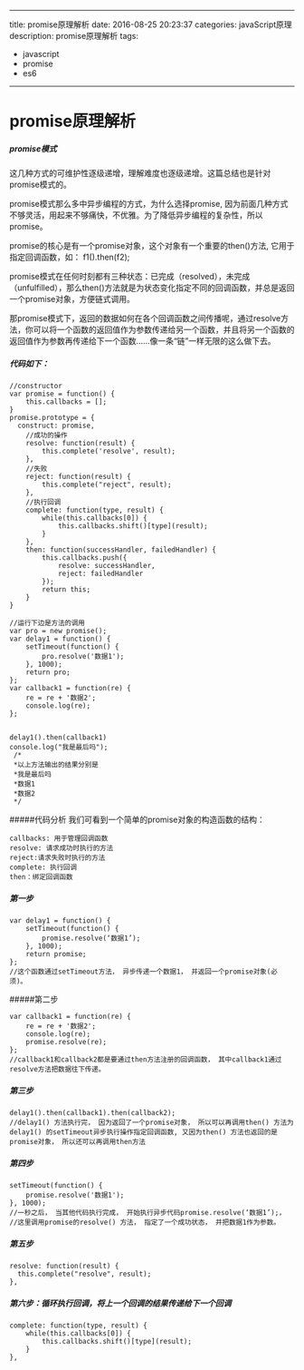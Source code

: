 
---
title: promise原理解析
date: 2016-08-25 20:23:37
categories: javaScript原理
description: promise原理解析
tags:
  - javascript
  - promise
  - es6
---
# promise原理解析
##### promise模式

这几种方式的可维护性逐级递增，理解难度也逐级递增。这篇总结也是针对promise模式的。

promise模式那么多中异步编程的方式，为什么选择promise, 因为前面几种方式不够灵活，用起来不够痛快，不优雅。为了降低异步编程的复杂性，所以promise。

promise的核心是有一个promise对象，这个对象有一个重要的then()方法, 它用于指定回调函数，如：
f1().then(f2);

promise模式在任何时刻都有三种状态：已完成（resolved），未完成（unfulfilled），那么then()方法就是为状态变化指定不同的回调函数，并总是返回一个promise对象，方便链式调用。

那promise模式下，返回的数据如何在各个回调函数之间传播呢，通过resolve方法，你可以将一个函数的返回值作为参数传递给另一个函数，并且将另一个函数的返回值作为参数再传递给下一个函数……像一条“链”一样无限的这么做下去。

##### 代码如下：

```
//constructor
var promise = function() {
	this.callbacks = [];
}
promise.prototype = {
  construct: promise,
	//成功的操作
	resolve: function(result) {
		this.complete('resolve', result);
	},
	//失败
	reject: function(result) {
		this.complete("reject", result);
	},
	//执行回调
	complete: function(type, result) {
		while(this.callbacks[0]) {
			this.callbacks.shift()[type](result);
		}
	},
	then: function(successHandler, failedHandler) {
		this.callbacks.push({
			resolve: successHandler,
			reject: failedHandler
		});
		return this;
	}
}

//运行下边是方法的调用
var pro = new promise();
var delay1 = function() {
	setTimeout(function() {
		pro.resolve('数据1');
	}, 1000);
	return pro;
};
var callback1 = function(re) {
	re = re + '数据2';
	console.log(re);
};


delay1().then(callback1)
console.log("我是最后吗");
 /*
 *以上方法输出的结果分别是
 *我是最后吗
 *数据1
 *数据2
 */
```
#####代码分析
我们可看到一个简单的promise对象的构造函数的结构：

	callbacks: 用于管理回调函数
	resolve: 请求成功时执行的方法
	reject:请求失败时执行的方法
	complete: 执行回调
	then：绑定回调函数

##### 第一步
```
var delay1 = function() {
	setTimeout(function() {
		promise.resolve(‘数据1’);
	}, 1000);
	return promise;
};
//这个函数通过setTimeout方法， 异步传递一个数据1， 并返回一个promise对象(必须)。
```

#####第二步
```
var callback1 = function(re) {
	re = re + '数据2';
	console.log(re);
	promise.resolve(re);
};
//callback1和callback2都是要通过then方法注册的回调函数， 其中callback1通过resolve方法把数据往下传递。
```

##### 第三步
```
delay1().then(callback1).then(callback2);
//delay1() 方法执行完， 因为返回了一个promise对象， 所以可以再调用then() 方法为delay1() 的setTimeout异步执行操作指定回调函数, 又因为then() 方法也返回的是promise对象， 所以还可以再调用then方法
```

##### 第四步
```
setTimeout(function() {
	promise.resolve('数据1');
}, 1000);
//一秒之后， 当其他代码执行完成， 开始执行异步代码promise.resolve(‘数据1’);，
//这里调用promise的resolve() 方法， 指定了一个成功状态， 并把数据1作为参数。
```

##### 第五步
```
resolve: function(result) {
  this.complete("resolve", result);
},
```

##### 第六步：循环执行回调，将上一个回调的结果传递给下一个回调
```
complete: function(type, result) {
	while(this.callbacks[0]) {
		this.callbacks.shift()[type](result);
	}
},
```
